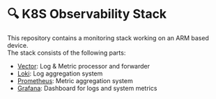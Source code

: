 # 🔍 K8S Observability Stack

This repository contains a monitoring stack working on an ARM based device. \
The stack consists of the following parts:

- [Vector](https://vector.dev): Log & Metric processor and forwarder
- [Loki](https://grafana.com/oss/loki/): Log aggregation system
- [Prometheus](https://prometheus.io/): Metric aggregation system
- [Grafana](https://grafana.com/grafana/): Dashboard for logs and system metrics
